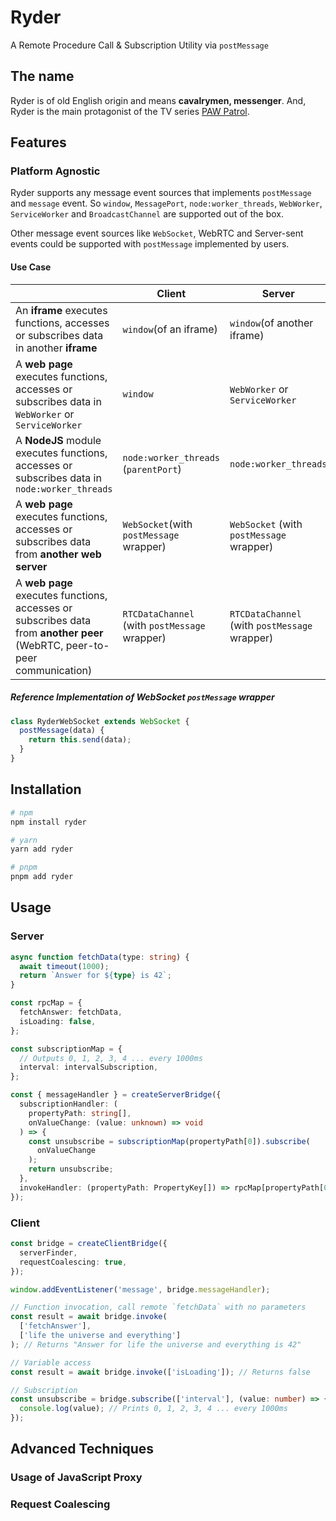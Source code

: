 # Ryder

A Remote Procedure Call & Subscription Utility via `postMessage`

## The name

Ryder is of old English origin and means **cavalrymen, messenger**. And, Ryder is the main protagonist of the TV series [PAW Patrol](https://en.wikipedia.org/wiki/PAW_Patrol).

## Features

### Platform Agnostic

Ryder supports any message event sources that implements `postMessage` and `message` event. So `window`, `MessagePort`, `node:worker_threads`, `WebWorker`, `ServiceWorker` and `BroadcastChannel` are supported out of the box.

Other message event sources like `WebSocket`, WebRTC and Server-sent events could be supported with `postMessage` implemented by users.

#### Use Case

|                                                                                                                           | Client                                        | Server                                        |
| ------------------------------------------------------------------------------------------------------------------------- | --------------------------------------------- | --------------------------------------------- |
| An **iframe** executes functions, accesses or subscribes data in another **iframe**                                       | `window`(of an iframe)                        | `window`(of another iframe)                   |
| A **web page** executes functions, accesses or subscribes data in `WebWorker` or `ServiceWorker`                          | `window`                                      | `WebWorker` or `ServiceWorker`                |
| A **NodeJS** module executes functions, accesses or subscribes data in `node:worker_threads`                              | `node:worker_threads` (`parentPort`)          | `node:worker_threads`                         |
| A **web page** executes functions, accesses or subscribes data from **another web server**                                | `WebSocket`(with `postMessage` wrapper)       | `WebSocket` (with `postMessage` wrapper)      |
| A **web page** executes functions, accesses or subscribes data from **another peer** (WebRTC, peer-to-peer communication) | `RTCDataChannel` (with `postMessage` wrapper) | `RTCDataChannel` (with `postMessage` wrapper) |

##### Reference Implementation of WebSocket `postMessage` wrapper

```js
class RyderWebSocket extends WebSocket {
  postMessage(data) {
    return this.send(data);
  }
}
```

## Installation

```sh
# npm
npm install ryder

# yarn
yarn add ryder

# pnpm
pnpm add ryder
```

## Usage

### Server

```ts
async function fetchData(type: string) {
  await timeout(1000);
  return `Answer for ${type} is 42`;
}

const rpcMap = {
  fetchAnswer: fetchData,
  isLoading: false,
};

const subscriptionMap = {
  // Outputs 0, 1, 2, 3, 4 ... every 1000ms
  interval: intervalSubscription,
};

const { messageHandler } = createServerBridge({
  subscriptionHandler: (
    propertyPath: string[],
    onValueChange: (value: unknown) => void
  ) => {
    const unsubscribe = subscriptionMap(propertyPath[0]).subscribe(
      onValueChange
    );
    return unsubscribe;
  },
  invokeHandler: (propertyPath: PropertyKey[]) => rpcMap[propertyPath[0]],
});
```

### Client

```ts
const bridge = createClientBridge({
  serverFinder,
  requestCoalescing: true,
});

window.addEventListener('message', bridge.messageHandler);

// Function invocation, call remote `fetchData` with no parameters
const result = await bridge.invoke(
  ['fetchAnswer'],
  ['life the universe and everything']
); // Returns "Answer for life the universe and everything is 42"

// Variable access
const result = await bridge.invoke(['isLoading']); // Returns false

// Subscription
const unsubscribe = bridge.subscribe(['interval'], (value: number) => {
  console.log(value); // Prints 0, 1, 2, 3, 4 ... every 1000ms
});
```

## Advanced Techniques

### Usage of JavaScript Proxy

### Request Coalescing
